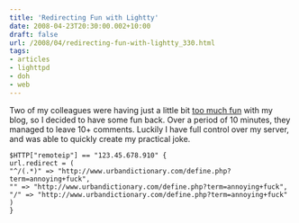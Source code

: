 ```yaml
---
title: 'Redirecting Fun with Lightty'
date: 2008-04-23T20:30:00.002+10:00
draft: false
url: /2008/04/redirecting-fun-with-lightty_330.html
tags: 
- articles
- lighttpd
- doh
- web
---
```


Two of my colleagues were having just a little bit [too much fun](http://www.kelvinism.com/blog/Australia/i-caught-fish/#c1926) with my blog, so I decided to have some fun back. Over a period of 10 minutes, they managed to leave 10+ comments. Luckily I have full control over my server, and was able to quickly create my practical joke.

```
$HTTP["remoteip"] == "123.45.678.910" {
url.redirect = (
"^/(.*)" => "http://www.urbandictionary.com/define.php?term=annoying+fuck",
"" => "http://www.urbandictionary.com/define.php?term=annoying+fuck",
"/" => "http://www.urbandictionary.com/define.php?term=annoying+fuck"
)
}

```